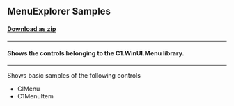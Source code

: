 ## MenuExplorer Samples
#### [Download as zip](https://grapecity.github.io/DownGit/#/home?url=https://github.com/GrapeCity/ComponentOne-WinUI-Samples/tree/master/Menu/MenuExplorer)
____
#### Shows the controls belonging to the C1.WinUI.Menu library.
____
Shows basic samples of the following controls

* ClMenu
* C1MenuItem
